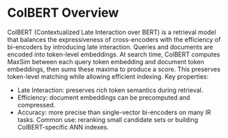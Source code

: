 # ColBERT Overview

ColBERT (Contextualized Late Interaction over BERT) is a retrieval model that balances the expressiveness of cross-encoders with the efficiency of bi-encoders by introducing late interaction. Queries and documents are encoded into token-level embeddings. At search time, ColBERT computes MaxSim between each query token embedding and document token embeddings, then sums these maxima to produce a score. This preserves token-level matching while allowing efficient indexing.
Key properties:
- Late Interaction: preserves rich token semantics during retrieval.
- Efficiency: document embeddings can be precomputed and compressed.
- Accuracy: more precise than single-vector bi-encoders on many IR tasks.
Common use: reranking small candidate sets or building ColBERT-specific ANN indexes.
